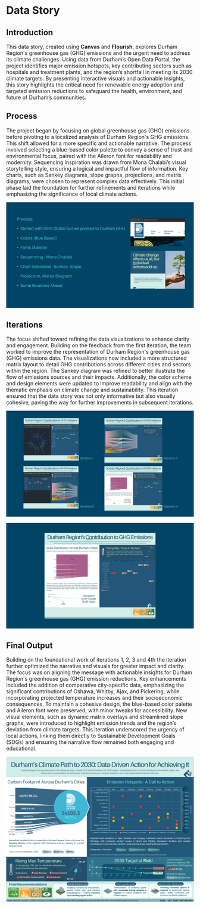 # Data Story

## Introduction
This data story, created using **Canvas** and **Flourish**, explores Durham Region's greenhouse gas (GHG) emissions and the urgent need to address its climate challenges. Using data from Durham’s Open Data Portal, the project identifies major emission hotspots, key contributing sectors such as hospitals and treatment plants, and the region’s shortfall in meeting its 2030 climate targets. By presenting interactive visuals and actionable insights, this story highlights the critical need for renewable energy adoption and targeted emission reductions to safeguard the health, environment, and future of Durham’s communities.

## Process
The project began by focusing on global greenhouse gas (GHG) emissions before pivoting to a localized analysis of Durham Region's GHG emissions. This shift allowed for a more specific and actionable narrative. The process involved selecting a blue-based color palette to convey a sense of trust and environmental focus, paired with the Aileron font for readability and modernity. Sequencing inspiration was drawn from Mona Chalabi’s visual storytelling style, ensuring a logical and impactful flow of information. Key charts, such as Sankey diagrams, slope graphs, projections, and matrix diagrams, were chosen to represent complex data effectively. This initial phase laid the foundation for further refinements and iterations while emphasizing the significance of local climate actions.

![It-1](/assests/img/Slide20.JPG)

## Iterations
The focus shifted toward refining the data visualizations to enhance clarity and engagement. Building on the feedback from the first iteration, the team worked to improve the representation of Durham Region's greenhouse gas (GHG) emissions data. The visualizations now included a more structured matrix layout to detail GHG contributions across different cities and sectors within the region. The Sankey diagram was refined to better illustrate the flow of emissions sources and their impacts. Additionally, the color scheme and design elements were updated to improve readability and align with the thematic emphasis on climate change and sustainability. This iteration ensured that the data story was not only informative but also visually cohesive, paving the way for further improvements in subsequent iterations.

![It-2](/assests/img/Slide21.JPG)

![It-3](/assests/img/Slide22.JPG)

## Final Output
Building on the foundational work of iterations 1, 2, 3 and 4th the iteration further optimized the narrative and visuals for greater impact and clarity. The focus was on aligning the message with actionable insights for Durham Region's greenhouse gas (GHG) emission reductions. Key enhancements included the addition of comparative city-specific data, emphasizing the  
significant contributions of Oshawa, Whitby, Ajax, and Pickering, while incorporating projected temperature increases and their socioeconomic consequences. To maintain a cohesive design, the blue-based color palette and Aileron font were preserved, with minor tweaks for accessibility. New visual elements, such as dynamic matrix overlays and streamlined slope graphs, were introduced to highlight emission trends and the region’s deviation from climate targets. This iteration underscored the urgency of local actions, linking them directly to Sustainable Development Goals (SDGs) and ensuring the narrative flow remained both engaging and educational.

![Final-Output](/assests/img/DataStory.jpg)
